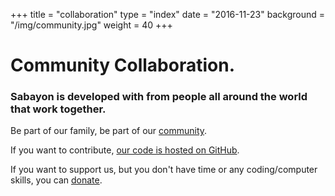 +++
title = "collaboration"
type = "index"
date = "2016-11-23"
background = "/img/community.jpg"
weight = 40
+++

# Community Collaboration.

### Sabayon is developed with <span class="fa fa-heart"></span> from people all around the world that work together.

Be part of our family, be part of our [community](https://forum.sabayon.org).

If you want to contribute, [our code is hosted on GitHub](https://github.com/Sabayon/).

If you want to support us, but you don't have time or any coding/computer skills, you can [donate](/donate).
